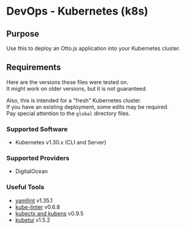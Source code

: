 # DevOps - Kubernetes (k8s)

## Purpose

Use this to deploy an Otto.js application into your Kubernetes cluster.

## Requirements

Here are the versions these files were tested on.  
It might work on older versions, but it is not guaranteed.

Also, this is intended for a "fresh" Kubernetes cluster.  
If you have an existing deployment, some edits may be required.  
Pay special attention to the `global` directory files.

### Supported Software

- Kubernetes v1.30.x (CLI and Server)

### Supported Providers

- DigitalOcean

### Useful Tools

- [yamllint](https://github.com/adrienverge/yamllint) v1.35.1
- [kube-linter](https://github.com/stackrox/kube-linter) v0.6.8
- [kubectx and kubens](https://github.com/ahmetb/kubectx) v0.9.5
- [kubetui](https://github.com/sarub0b0/kubetui) v1.5.2
